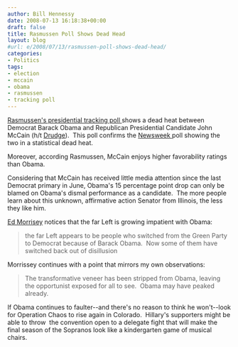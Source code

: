 ```yaml
---
author: Bill Hennessy
date: 2008-07-13 16:18:38+00:00
draft: false
title: Rasmussen Poll Shows Dead Head
layout: blog
#url: e/2008/07/13/rasmussen-poll-shows-dead-head/
categories:
- Politics
tags:
- election
- mccain
- obama
- rasmussen
- tracking poll
---
```


[Rasmussen's presidential tracking poll ](https://rasmussenreports.com/public_content/politics/election_20082/2008_presidential_election/daily_presidential_tracking_poll)shows a dead heat between Democrat Barack Obama and Republican Presidential Candidate John McCain (h/t [Drudge](https://rasmussenreports.com/public_content/politics/election_20082/2008_presidential_election/daily_presidential_tracking_poll)).  This poll confirms the [Newsweek ](https://hennessysview.com/2008/07/12/newsweek-obama-fading/)poll showing the two in a statistical dead heat.

Moreover, according Rasmussen, McCain enjoys higher favorability ratings than Obama.

Considering that McCain has received little media attention since the last Democrat primary in June, Obama's 15 percentage point drop can only be blamed on Obama's dismal performance as a candidate.  The more people learn about this unknown, affirmative action Senator from Illinois, the less they like him. 

[Ed Morrisey](https://hotair.com/archives/2008/07/13/nyt-notices-obama-disgust-on-far-left/) notices that the far Left is growing impatient with Obama:


> the far Left appears to be people who switched from the Green Party to Democrat because of Barack Obama.  Now some of them have switched back out of disillusion


Morrissey continues with a point that mirrors my own observations:


> The transformative veneer has been stripped from Obama, leaving the opportunist exposed for all to see.  Obama may have peaked already.


If Obama continues to faulter--and there's no reason to think he won't--look for Operation Chaos to rise again in Colorado.  Hillary's supporters might be able to throw  the convention open to a delegate fight that will make the final season of the Sopranos look like a kindergarten game of musical chairs.
